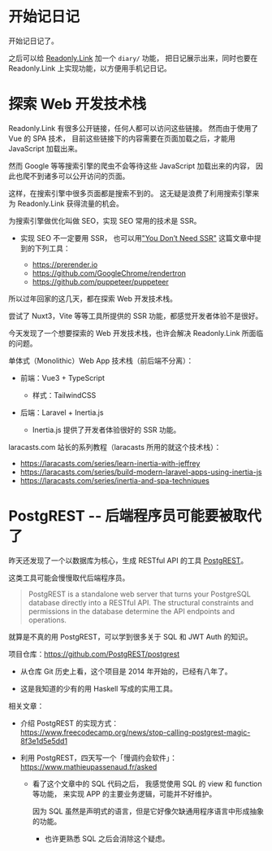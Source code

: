 # 开始记日记

开始记日记了。

之后可以给 [Readonly.Link](https://readonly.link/) 加一个 `diary/` 功能，
把日记展示出来，同时也要在 Readonly.Link 上实现功能，以方便用手机记日记。

# 探索 Web 开发技术栈

Readonly.Link 有很多公开链接，任何人都可以访问这些链接。
然而由于使用了 Vue 的 SPA 技术，
目前这些链接下的内容需要在页面加载之后，才能用 JavaScript 加载出来。

然而 Google 等等搜索引擎的爬虫不会等待这些 JavaScript 加载出来的内容，
因此也爬不到诸多可以公开访问的页面。

这样，在搜索引擎中很多页面都是搜索不到的。
这无疑是浪费了利用搜索引擎来为 Readonly.Link 获得流量的机会。

为搜索引擎做优化叫做 SEO，实现 SEO 常用的技术是 SSR。

- 实现 SEO 不一定要用 SSR，
  也可以用["You Don’t Need SSR"](https://matthieujabbour.medium.com/you-dont-need-ssr-6c138fa74c58)
  这篇文章中提到的下列工具：

  - https://prerender.io
  - https://github.com/GoogleChrome/rendertron
  - https://github.com/puppeteer/puppeteer

所以过年回家的这几天，都在探索 Web 开发技术栈。

尝试了 Nuxt3，Vite 等等工具所提供的 SSR 功能，都感觉开发者体验不是很好。

今天发现了一个想要探索的 Web 开发技术栈，也许会解决 Readonly.Link 所面临的问题。

单体式（Monolithic）Web App 技术栈（前后端不分离）：

- 前端：Vue3 + TypeScript

  - 样式：TailwindCSS

- 后端：Laravel + Inertia.js

  - Inertia.js 提供了开发者体验很好的 SSR 功能。

laracasts.com 站长的系列教程（laracasts 所用的就这个技术栈）：

- https://laracasts.com/series/learn-inertia-with-jeffrey
- https://laracasts.com/series/build-modern-laravel-apps-using-inertia-js
- https://laracasts.com/series/inertia-and-spa-techniques

# PostgREST -- 后端程序员可能要被取代了

昨天还发现了一个以数据库为核心，生成 RESTful API 的工具 [PostgREST](https://postgrest.org/en/stable/index.html)。

这类工具可能会慢慢取代后端程序员。

> PostgREST is a standalone web server that turns your PostgreSQL
> database directly into a RESTful API. The structural constraints and
> permissions in the database determine the API endpoints and
> operations.

就算是不真的用 PostgREST，可以学到很多关于 SQL 和 JWT Auth 的知识。

项目仓库：https://github.com/PostgREST/postgrest

- 从仓库 Git 历史上看，这个项目是 2014 年开始的，已经有八年了。

- 这是我知道的少有的用 Haskell 写成的实用工具。

相关文章：

- 介绍 PostgREST 的实现方式：https://www.freecodecamp.org/news/stop-calling-postgrest-magic-8f3e1d5e5dd1

- 利用 PostgREST，四天写一个「慢调约会软件」：https://www.mathieupassenaud.fr/asked

  - 看了这个文章中的 SQL 代码之后，
    我感觉使用 SQL 的 view 和 function 等功能，
    来实现 APP 的主要业务逻辑，可能并不好维护。

    因为 SQL 虽然是声明式的语言，但是它好像欠缺通用程序语言中形成抽象的功能。

    - 也许更熟悉 SQL 之后会消除这个疑虑。
